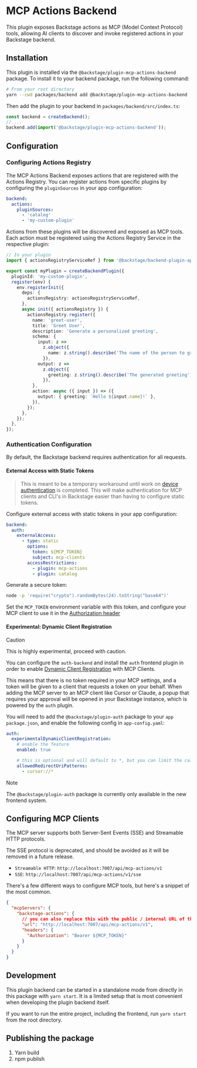 # MCP Actions Backend

This plugin exposes Backstage actions as MCP (Model Context Protocol) tools, allowing AI clients to discover and invoke registered actions in your Backstage backend.

## Installation

This plugin is installed via the `@backstage/plugin-mcp-actions-backend` package. To install it to your backend package, run the following command:

```bash
# From your root directory
yarn --cwd packages/backend add @backstage/plugin-mcp-actions-backend
```

Then add the plugin to your backend in `packages/backend/src/index.ts`:

```ts
const backend = createBackend();
// ...
backend.add(import('@backstage/plugin-mcp-actions-backend'));
```

## Configuration

### Configuring Actions Registry

The MCP Actions Backend exposes actions that are registered with the Actions Registry. You can register actions from specific plugins by configuring the `pluginSources` in your app configuration:

```yaml
backend:
  actions:
    pluginSources:
      - 'catalog'
      - 'my-custom-plugin'
```

Actions from these plugins will be discovered and exposed as MCP tools. Each action must be registered using the Actions Registry Service in the respective plugin:

```ts
// In your plugin
import { actionsRegistryServiceRef } from '@backstage/backend-plugin-api/alpha';

export const myPlugin = createBackendPlugin({
  pluginId: 'my-custom-plugin',
  register(env) {
    env.registerInit({
      deps: {
        actionsRegistry: actionsRegistryServiceRef,
      },
      async init({ actionsRegistry }) {
        actionsRegistry.register({
          name: 'greet-user',
          title: 'Greet User',
          description: 'Generate a personalized greeting',
          schema: {
            input: z =>
              z.object({
                name: z.string().describe('The name of the person to greet'),
              }),
            output: z =>
              z.object({
                greeting: z.string().describe('The generated greeting'),
              }),
          },
          action: async ({ input }) => ({
            output: { greeting: `Hello ${input.name}!` },
          }),
        });
      },
    });
  },
});
```

### Authentication Configuration

By default, the Backstage backend requires authentication for all requests.

#### External Access with Static Tokens

> This is meant to be a temporary workaround until work on [device authentication](https://github.com/backstage/backstage/pull/27680) is completed.
> This will make authentication for MCP clients and CLI's in Backstage easier than having to configure static tokens.

Configure external access with static tokens in your app configuration:

```yaml
backend:
  auth:
    externalAccess:
      - type: static
        options:
          token: ${MCP_TOKEN}
          subject: mcp-clients
        accessRestrictions:
          - plugin: mcp-actions
          - plugin: catalog
```

Generate a secure token:

```bash
node -p 'require("crypto").randomBytes(24).toString("base64")'
```

Set the `MCP_TOKEN` environment variable with this token, and configure your MCP client to use it in the [Authorization header](#configuring-mcp-clients)

#### Experimental: Dynamic Client Registration

> [!CAUTION]
> This is highly experimental, proceed with caution.

You can configure the `auth-backend` and install the `auth` frontend plugin in order to enable [Dynamic Client Registration](https://modelcontextprotocol.io/specification/2025-03-26/basic/authorization#dynamic-client-registration) with MCP Clients.

This means that there is no token required in your MCP settings, and a token will be given to a client that requests a token on your behalf. When adding the MCP server to an MCP client like Cursor or Claude, a popup that requires your approval will be opened in your Backstage instance, which is powered by the `auth` plugin.

You will need to add the `@backstage/plugin-auth` package to your `app` `package.json`, and enable the following config in `app-config.yaml`:

```yaml
auth:
  experimentalDynamicClientRegistration:
    # enable the feature
    enabled: true

    # this is optional and will default to *, but you can limit the callback URLs which are valid for added security
    allowedRedirectUriPatterns:
      - cursor://*
```

> [!NOTE]
> The `@backstage/plugin-auth` package is currently only available in the new frontend system.

## Configuring MCP Clients

The MCP server supports both Server-Sent Events (SSE) and Streamable HTTP protocols.

The SSE protocol is deprecated, and should be avoided as it will be removed in a future release.

- `Streamable HTTP`: `http://localhost:7007/api/mcp-actions/v1`
- `SSE`: `http://localhost:7007/api/mcp-actions/v1/sse`

There's a few different ways to configure MCP tools, but here's a snippet of the most common.

```json
{
  "mcpServers": {
    "backstage-actions": {
      // you can also replace this with the public / internal URL of the deployed backend.
      "url": "http://localhost:7007/api/mcp-actions/v1",
      "headers": {
        "Authorization": "Bearer ${MCP_TOKEN}"
      }
    }
  }
}
```

## Development

This plugin backend can be started in a standalone mode from directly in this package with `yarn start`. It is a limited setup that is most convenient when developing the plugin backend itself.

If you want to run the entire project, including the frontend, run `yarn start` from the root directory.

## Publishing the package

1. Yarn build
2. npm publish
